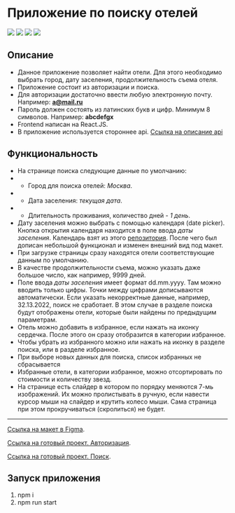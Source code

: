 # Приложение по поиску отелей

![](https://shields.io/badge/-HTML-orange)
![](https://shields.io/badge/-CSS-blue)
![](https://shields.io/badge/-JavaScript-yellow)
![](https://shields.io/badge/-React.JS-05D9FF)

## Описание
 - Данное приложение позволяет найти отели. Для этого необходимо выбрать город, дату заселения, продолжительность съема отеля.
 - Приложение состоит из авторизации и поиска. 
 - Для авторизации достаточно ввести любую электронную почту. Например: **a@mail.ru**
 - Пароль должен состоять из латинских букв и цифр. Минимум 8 символов. Например: **abcdefgx**
 - Frontend написан на React.JS. 
 - В приложение используется стороннее api. [Ссылка на описание api](https://support.travelpayouts.com/hc/ru/articles/115000343268-API-%D0%B4%D0%B0%D0%BD%D0%BD%D1%8B%D1%85-%D0%BE%D1%82%D0%B5%D0%BB%D0%B5%D0%B9)

## Функциональность
 - На странице поиска следующие данные по умолчанию: 
 - - Город для поиска отелей: *Москва*.
 - - Дата заселения: *текущая дата*.
 - - Длительность проживания, количество дней - *1 день*.
 - Дату заселения можно выбрать с помощью календаря (date picker). Кнопка открытия календаря находится в поле ввода *даты заселения*. Календарь взят из этого [репозитория](https://github.com/codedojo/react-calendar). После чего был дописан небольшой функционал и изменен внешний вид под макет. 
 - При загрузке страницы сразу находятся отели соответствующие данным по умолчанию.
 - В качестве продолжительности съема, можно указать даже большое число, как например, 9999 дней. 
 - Поле ввода *даты заселения* имеет формат dd.mm.yyyy. Там можно вводить только цифры. Точки между цифрами дописываются автоматически. Если указать некорректные данные, например, 32.13.2022, поиск не сработает. В этом случае в разделе поиска будут отображены отели, которые были найдены по предыдущим параметрам. 
 - Отель можно добавить в избранное, если нажать на иконку сердечка. После этого он сразу отобразится в категории избранное.
 - Чтобы убрать из избранного можно или нажать на иконку в разделе поиска, или в разделе избранное. 
 - При выборе новых данных для поиска, список избранных не сбрасывается
 - Избранные отели, в категории избранное, можно отсортировать по стоимости и количеству звезд.
 - На странице есть слайдер в котором по порядку меняются 7-мь изображений. Их можно пролистывать в ручную, если навести курсор мыши на слайдер и крутить колесо мыши. Сама страница при этом прокручиваться (скролиться) не будет.
 
<tr>
    <hr>
</tr>
 
 [Ссылка на макет в Figma](https://www.figma.com/file/PxI4ycD6GMGSpxOZ2NbFBO/React-Test%2FSimple-Hotel-Check-(Copy)?node-id=0%3A1).
 
 [Ссылка на готовый проект. Авторизация](https://tyt34.github.io/simple-hotel-check/#/auth).
 
 [Ссылка на готовый проект. Поиск](https://tyt34.github.io/simple-hotel-check/).

 ## Запуск приложения
1. npm i
2. npm run start
